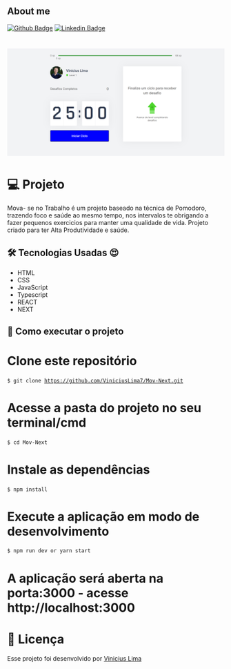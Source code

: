## About me

[![Github Badge](https://img.shields.io/badge/-Github-000?style=flat-square&logo=Github&logoColor=white&link=https://github.com/ViniciusLima7)](https://github.com/ViniciusLima7)
[![Linkedin Badge](https://img.shields.io/badge/-LinkedIn-blue?style=flat-square&logo=Linkedin&logoColor=white&link=https://www.linkedin.com/in/marcos-vinicius-lima/)](https://www.linkedin.com/in/marcos-vinicius-lima/)

<h1 align="center">
    <img alt="Capa" title="Projeto" src="https://github.com/ViniciusLima7/Mov-Next/blob/master/src/assets/newcapa.png" />
</h1>

# 💻 Projeto

Mova- se no Trabalho é um projeto baseado na técnica de Pomodoro, trazendo foco e saúde ao mesmo tempo, nos intervalos te obrigando a fazer pequenos exercicios para manter uma qualidade de vida.
Projeto criado para ter Alta Produtividade e saúde.

## 🛠 Tecnologias Usadas :heart_eyes:

- HTML
- CSS
- JavaScript
- Typescript
- REACT
- NEXT

## 🚀 Como executar o projeto

# Clone este repositório

<code>$ git clone https://github.com/ViniciusLima7/Mov-Next.git</code>

# Acesse a pasta do projeto no seu terminal/cmd

<code>$ cd Mov-Next</code>

# Instale as dependências

<code>$ npm install</code>

# Execute a aplicação em modo de desenvolvimento

<code>$ npm run dev or yarn start</code>

# A aplicação será aberta na porta:3000 - acesse http://localhost:3000

# 📝 Licença

Esse projeto foi desenvolvido por [Vinicius Lima](https://www.linkedin.com/in/marcos-vinicius-lima/)
